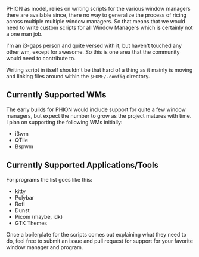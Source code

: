 
PHION as model, relies on writing scripts for the various window managers there are available since, there no way to generalize the process of ricing across multiple multiple window managers. So that means that we would need to write custom scripts for all Window Managers which is certainly not a one man job.

I'm an i3-gaps person and quite versed with it, but haven't touched any other wm, except for awesome. So this is one area that the community would need to contribute to.

Writing script in itself shouldn't be that hard of a thing as it mainly is moving and linking files around within the `$HOME/.config` directory.

## Currently Supported WMs

The early builds for PHION would include support for quite a few window managers, but expect the number to grow as the project matures with time.
I plan on supporting the following WMs initially:
- i3wm
- QTile
- Bspwm

## Currently Supported Applications/Tools

For programs the list goes like this:
- kitty
- Polybar
- Rofi
- Dunst
- Picom (maybe, idk)
- GTK Themes

Once a boilerplate for the scripts comes out explaining what they need to do, feel free to submit an issue and pull request for support for your favorite window manager and program.